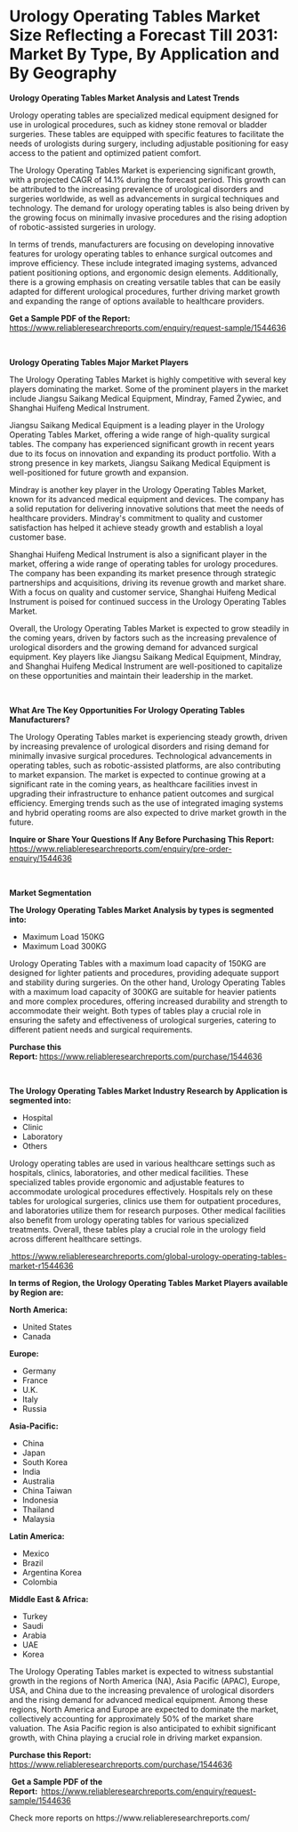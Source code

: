 <p><h1>Urology Operating Tables Market Size Reflecting a Forecast Till 2031: Market By Type, By Application and By Geography</h1></p><p><strong>Urology Operating Tables Market Analysis and Latest Trends</strong></p>
<p><p>Urology operating tables are specialized medical equipment designed for use in urological procedures, such as kidney stone removal or bladder surgeries. These tables are equipped with specific features to facilitate the needs of urologists during surgery, including adjustable positioning for easy access to the patient and optimized patient comfort.</p><p>The Urology Operating Tables Market is experiencing significant growth, with a projected CAGR of 14.1% during the forecast period. This growth can be attributed to the increasing prevalence of urological disorders and surgeries worldwide, as well as advancements in surgical techniques and technology. The demand for urology operating tables is also being driven by the growing focus on minimally invasive procedures and the rising adoption of robotic-assisted surgeries in urology.</p><p>In terms of trends, manufacturers are focusing on developing innovative features for urology operating tables to enhance surgical outcomes and improve efficiency. These include integrated imaging systems, advanced patient positioning options, and ergonomic design elements. Additionally, there is a growing emphasis on creating versatile tables that can be easily adapted for different urological procedures, further driving market growth and expanding the range of options available to healthcare providers.</p></p>
<p><strong>Get a Sample PDF of the Report:&nbsp;</strong> <a href="https://www.reliableresearchreports.com/enquiry/request-sample/1544636">https://www.reliableresearchreports.com/enquiry/request-sample/1544636</a></p>
<p>&nbsp;</p>
<p><strong>Urology Operating Tables Major Market Players</strong></p>
<p><p>The Urology Operating Tables Market is highly competitive with several key players dominating the market. Some of the prominent players in the market include Jiangsu Saikang Medical Equipment, Mindray, Famed Żywiec, and Shanghai Huifeng Medical Instrument.</p><p>Jiangsu Saikang Medical Equipment is a leading player in the Urology Operating Tables Market, offering a wide range of high-quality surgical tables. The company has experienced significant growth in recent years due to its focus on innovation and expanding its product portfolio. With a strong presence in key markets, Jiangsu Saikang Medical Equipment is well-positioned for future growth and expansion.</p><p>Mindray is another key player in the Urology Operating Tables Market, known for its advanced medical equipment and devices. The company has a solid reputation for delivering innovative solutions that meet the needs of healthcare providers. Mindray's commitment to quality and customer satisfaction has helped it achieve steady growth and establish a loyal customer base.</p><p>Shanghai Huifeng Medical Instrument is also a significant player in the market, offering a wide range of operating tables for urology procedures. The company has been expanding its market presence through strategic partnerships and acquisitions, driving its revenue growth and market share. With a focus on quality and customer service, Shanghai Huifeng Medical Instrument is poised for continued success in the Urology Operating Tables Market.</p><p>Overall, the Urology Operating Tables Market is expected to grow steadily in the coming years, driven by factors such as the increasing prevalence of urological disorders and the growing demand for advanced surgical equipment. Key players like Jiangsu Saikang Medical Equipment, Mindray, and Shanghai Huifeng Medical Instrument are well-positioned to capitalize on these opportunities and maintain their leadership in the market.</p></p>
<p>&nbsp;</p>
<p><strong>What Are The Key Opportunities For Urology Operating Tables Manufacturers?</strong></p>
<p><p>The Urology Operating Tables market is experiencing steady growth, driven by increasing prevalence of urological disorders and rising demand for minimally invasive surgical procedures. Technological advancements in operating tables, such as robotic-assisted platforms, are also contributing to market expansion. The market is expected to continue growing at a significant rate in the coming years, as healthcare facilities invest in upgrading their infrastructure to enhance patient outcomes and surgical efficiency. Emerging trends such as the use of integrated imaging systems and hybrid operating rooms are also expected to drive market growth in the future.</p></p>
<p><strong>Inquire or Share Your Questions If Any Before Purchasing This Report:</strong> <a href="https://www.reliableresearchreports.com/enquiry/pre-order-enquiry/1544636">https://www.reliableresearchreports.com/enquiry/pre-order-enquiry/1544636</a></p>
<p>&nbsp;</p>
<p><strong>Market Segmentation</strong></p>
<p><strong>The Urology Operating Tables Market Analysis by types is segmented into:</strong></p>
<p><ul><li>Maximum Load 150KG</li><li>Maximum Load 300KG</li></ul></p>
<p><p>Urology Operating Tables with a maximum load capacity of 150KG are designed for lighter patients and procedures, providing adequate support and stability during surgeries. On the other hand, Urology Operating Tables with a maximum load capacity of 300KG are suitable for heavier patients and more complex procedures, offering increased durability and strength to accommodate their weight. Both types of tables play a crucial role in ensuring the safety and effectiveness of urological surgeries, catering to different patient needs and surgical requirements.</p></p>
<p><strong>Purchase this Report:&nbsp;</strong><a href="https://www.reliableresearchreports.com/purchase/1544636">https://www.reliableresearchreports.com/purchase/1544636</a></p>
<p>&nbsp;</p>
<p><strong>The Urology Operating Tables Market Industry Research by Application is segmented into:</strong></p>
<p><ul><li>Hospital</li><li>Clinic</li><li>Laboratory</li><li>Others</li></ul></p>
<p><p>Urology operating tables are used in various healthcare settings such as hospitals, clinics, laboratories, and other medical facilities. These specialized tables provide ergonomic and adjustable features to accommodate urological procedures effectively. Hospitals rely on these tables for urological surgeries, clinics use them for outpatient procedures, and laboratories utilize them for research purposes. Other medical facilities also benefit from urology operating tables for various specialized treatments. Overall, these tables play a crucial role in the urology field across different healthcare settings.</p></p>
<p><a href="https://www.reliableresearchreports.com/global-urology-operating-tables-market-r1544636">&nbsp;https://www.reliableresearchreports.com/global-urology-operating-tables-market-r1544636</a></p>
<p><strong>In terms of Region, the Urology Operating Tables Market Players available by Region are:</strong></p>
<p>
    <p> <strong> North America: </strong>
        <ul>
            <li>United States</li>
            <li>Canada</li>
        </ul>
        </p> 
    <p> <strong> Europe: </strong>
        <ul>
            <li>Germany</li>
            <li>France</li>
            <li>U.K.</li>
            <li>Italy</li>
            <li>Russia</li>
        </ul>
        </p> 
    <p> <strong> Asia-Pacific: </strong>
        <ul>
            <li>China</li>
            <li>Japan</li>
            <li>South Korea</li>
            <li>India</li>
            <li>Australia</li>
            <li>China Taiwan</li>
            <li>Indonesia</li>
            <li>Thailand</li>
            <li>Malaysia</li>
        </ul>
        </p> 
    <p> <strong> Latin America: </strong>
        <ul>
            <li>Mexico</li>
            <li>Brazil</li>
            <li>Argentina Korea</li>
            <li>Colombia</li>
        </ul>
        </p> 
    <p> <strong> Middle East & Africa: </strong>
        <ul>
            <li>Turkey</li>
            <li>Saudi</li>
            <li>Arabia</li>
            <li>UAE</li>
            <li>Korea</li>
        </ul>
    </p>
    </p>
<p><p>The Urology Operating Tables market is expected to witness substantial growth in the regions of North America (NA), Asia Pacific (APAC), Europe, USA, and China due to the increasing prevalence of urological disorders and the rising demand for advanced medical equipment. Among these regions, North America and Europe are expected to dominate the market, collectively accounting for approximately 50% of the market share valuation. The Asia Pacific region is also anticipated to exhibit significant growth, with China playing a crucial role in driving market expansion.</p></p>
<p><strong>Purchase this Report: </strong><a href="https://www.reliableresearchreports.com/purchase/1544636">https://www.reliableresearchreports.com/purchase/1544636</a></p>
<p>&nbsp;<strong>Get a Sample PDF of the Report:&nbsp;&nbsp;</strong><a href="https://www.reliableresearchreports.com/enquiry/request-sample/1544636">https://www.reliableresearchreports.com/enquiry/request-sample/1544636</a></p>
<p><strong></strong></p>
<p>Check more reports on https://www.reliableresearchreports.com/</p>